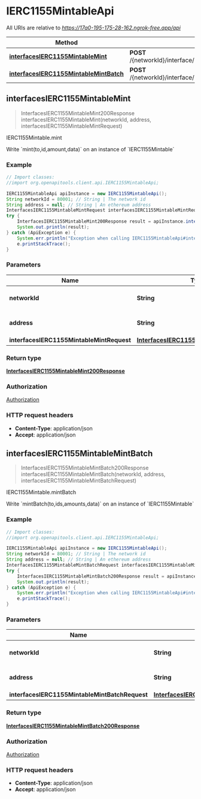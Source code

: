 # IERC1155MintableApi

All URIs are relative to *https://17a0-195-175-28-162.ngrok-free.app/api*

Method | HTTP request | Description
------------- | ------------- | -------------
[**interfacesIERC1155MintableMint**](IERC1155MintableApi.md#interfacesIERC1155MintableMint) | **POST** /{networkId}/interface/IERC1155Mintable/write/{address}/mint | IERC1155Mintable.mint
[**interfacesIERC1155MintableMintBatch**](IERC1155MintableApi.md#interfacesIERC1155MintableMintBatch) | **POST** /{networkId}/interface/IERC1155Mintable/write/{address}/mintBatch | IERC1155Mintable.mintBatch



## interfacesIERC1155MintableMint

> InterfacesIERC1155MintableMint200Response interfacesIERC1155MintableMint(networkId, address, interfacesIERC1155MintableMintRequest)

IERC1155Mintable.mint

Write &#x60;mint(to,id,amount,data)&#x60; on an instance of &#x60;IERC1155Mintable&#x60;

### Example

```java
// Import classes:
//import org.openapitools.client.api.IERC1155MintableApi;

IERC1155MintableApi apiInstance = new IERC1155MintableApi();
String networkId = 80001; // String | The network id
String address = null; // String | An ethereum address
InterfacesIERC1155MintableMintRequest interfacesIERC1155MintableMintRequest = new InterfacesIERC1155MintableMintRequest(); // InterfacesIERC1155MintableMintRequest | 
try {
    InterfacesIERC1155MintableMint200Response result = apiInstance.interfacesIERC1155MintableMint(networkId, address, interfacesIERC1155MintableMintRequest);
    System.out.println(result);
} catch (ApiException e) {
    System.err.println("Exception when calling IERC1155MintableApi#interfacesIERC1155MintableMint");
    e.printStackTrace();
}
```

### Parameters


Name | Type | Description  | Notes
------------- | ------------- | ------------- | -------------
 **networkId** | **String**| The network id | [default to 80001]
 **address** | **String**| An ethereum address | [default to null]
 **interfacesIERC1155MintableMintRequest** | [**InterfacesIERC1155MintableMintRequest**](InterfacesIERC1155MintableMintRequest.md)|  |

### Return type

[**InterfacesIERC1155MintableMint200Response**](InterfacesIERC1155MintableMint200Response.md)

### Authorization

[Authorization](../README.md#Authorization)

### HTTP request headers

- **Content-Type**: application/json
- **Accept**: application/json


## interfacesIERC1155MintableMintBatch

> InterfacesIERC1155MintableMintBatch200Response interfacesIERC1155MintableMintBatch(networkId, address, interfacesIERC1155MintableMintBatchRequest)

IERC1155Mintable.mintBatch

Write &#x60;mintBatch(to,ids,amounts,data)&#x60; on an instance of &#x60;IERC1155Mintable&#x60;

### Example

```java
// Import classes:
//import org.openapitools.client.api.IERC1155MintableApi;

IERC1155MintableApi apiInstance = new IERC1155MintableApi();
String networkId = 80001; // String | The network id
String address = null; // String | An ethereum address
InterfacesIERC1155MintableMintBatchRequest interfacesIERC1155MintableMintBatchRequest = new InterfacesIERC1155MintableMintBatchRequest(); // InterfacesIERC1155MintableMintBatchRequest | 
try {
    InterfacesIERC1155MintableMintBatch200Response result = apiInstance.interfacesIERC1155MintableMintBatch(networkId, address, interfacesIERC1155MintableMintBatchRequest);
    System.out.println(result);
} catch (ApiException e) {
    System.err.println("Exception when calling IERC1155MintableApi#interfacesIERC1155MintableMintBatch");
    e.printStackTrace();
}
```

### Parameters


Name | Type | Description  | Notes
------------- | ------------- | ------------- | -------------
 **networkId** | **String**| The network id | [default to 80001]
 **address** | **String**| An ethereum address | [default to null]
 **interfacesIERC1155MintableMintBatchRequest** | [**InterfacesIERC1155MintableMintBatchRequest**](InterfacesIERC1155MintableMintBatchRequest.md)|  |

### Return type

[**InterfacesIERC1155MintableMintBatch200Response**](InterfacesIERC1155MintableMintBatch200Response.md)

### Authorization

[Authorization](../README.md#Authorization)

### HTTP request headers

- **Content-Type**: application/json
- **Accept**: application/json

